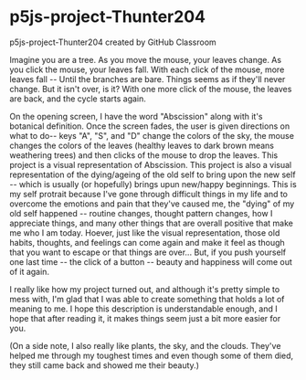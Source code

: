 # p5js-project-Thunter204
p5js-project-Thunter204 created by GitHub Classroom

Imagine you are a tree.
As you move the mouse, your leaves change.
As you click the mouse, your leaves fall.
With each click of the mouse, more leaves fall --
Until the branches are bare.
Things seems as if they'll never change.
But it isn't over, is it?
With one more click of the mouse, the leaves are back,
and the cycle starts again.

On the opening screen, I have the word "Abscission" along with it's botanical definition. Once the screen fades, the user is given directions on what to do-- keys "A", "S", and "D"
change the colors of the sky, the mouse changes the colors of the leaves (healthy leaves to dark brown means weathering trees) and then clicks of the mouse to drop the leaves. This 
project is a visual representation of Abscission. This project is also a visual representation of the dying/ageing of the old self to bring upon the new self -- which is usually 
(or hopefully) brings upun new/happy beginnings. This is my self protrait because I've gone through difficult things in my life and to overcome the emotions and pain that they've caused me, 
the "dying" of my old self happened -- routine changes, thought pattern changes, how I appreciate things, and many other things that are overall positive that make me who I am today. 
Hoever, just like the visual representation, those old habits, thoughts, and feelings can come again and make it feel as though that you want to escape or that things are over... But, if you 
push yourself one last time -- the click of a button -- beauty and happiness will come out of it again. 

I really like how my project turned out, and although it's pretty simple to mess with, I'm glad that I was able to create something that holds a lot of meaning to me. I hope this
description is understandable enough, and I hope that after reading it, it makes things seem just a bit more easier for you.

(On a side note, I also really like plants, the sky, and the clouds. They've helped me through my toughest times and even though some of them died, they still came back and showed
me their beauty.) 
